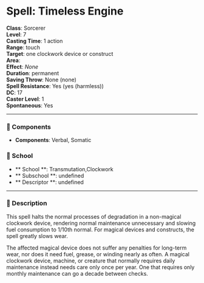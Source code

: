 
# Spell: Timeless Engine
**Class**: Sorcerer  
**Level**: 7  
**Casting Time**: 1 action  
**Range**: touch  
**Target**: one clockwork device or construct  
**Area**:   
**Effect**: _None_  
**Duration**: permanent  
**Saving Throw**: None (none)  
**Spell Resistance**: Yes (yes (harmless))  
**DC**: 17  
**Caster Level**: 1  
**Spontaneous**: Yes

---

### 🔮 Components
- **Components**: Verbal, Somatic

### 🏫 School
- ** School **: Transmutation,Clockwork
- ** Subschool **: undefined
- ** Descriptor **: undefined
---

### 📜 Description
This spell halts the normal processes of degradation in a non-magical clockwork device, rendering normal maintenance unnecessary and slowing fuel consumption to 1/10th normal. For magical devices and constructs, the spell greatly slows wear.

The affected magical device does not suffer any penalties for long-term wear, nor does it need fuel, grease, or winding nearly as often. A magical clockwork device, machine, or creature that normally requires daily maintenance instead needs care only once per year. One that requires only monthly maintenance can go a decade between checks.
